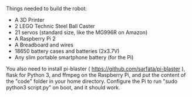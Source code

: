 Things needed to build the robot:

- A 3D Printer
- 2 LEGO Technic Steel Ball Caster
- 21 servos (standard size, like the MG996R on Amazon)
- A Raspberry Pi 2
- A Breadboard and wires
- 18650 battery cases and batteries (2x3.7V)
- Any slim portable smartphone battery (for the Pi)

You also need to install pi-blaster ( https://github.com/sarfata/pi-blaster ), flask for Python 3, and ffmpeg on the Raspberry Pi, and put the content of the "code" folder in your home directory. 
Configure the Pi to run "sudo python3 script.py" on boot, and it should work.
